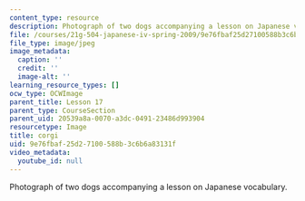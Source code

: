 ```yaml
---
content_type: resource
description: Photograph of two dogs accompanying a lesson on Japanese vocabulary.
file: /courses/21g-504-japanese-iv-spring-2009/9e76fbaf25d27100588b3c6b6a83131f_corgi.jpg
file_type: image/jpeg
image_metadata:
  caption: ''
  credit: ''
  image-alt: ''
learning_resource_types: []
ocw_type: OCWImage
parent_title: Lesson 17
parent_type: CourseSection
parent_uid: 20539a8a-0070-a3dc-0491-23486d993904
resourcetype: Image
title: corgi
uid: 9e76fbaf-25d2-7100-588b-3c6b6a83131f
video_metadata:
  youtube_id: null
---
```

Photograph of two dogs accompanying a lesson on Japanese vocabulary.

